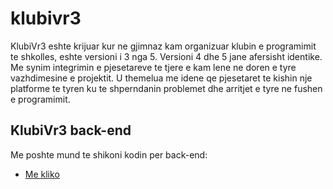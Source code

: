 # klubivr3

KlubiVr3 eshte krijuar kur ne gjimnaz kam organizuar klubin e programimit te shkolles, eshte versioni i 3 nga 5. Versioni 4 dhe 5 jane afersisht identike. Me synim integrimin e pjesetareve te tjere e kam lene ne doren e tyre vazhdimesine e projektit. U themelua me idene qe pjesetaret te kishin nje platforme te tyren ku te shperndanin problemet dhe arritjet e tyre ne fushen e programimit.


## KlubiVr3 back-end

Me poshte mund te shikoni kodin per back-end:

- [Me kliko](https://github.com/onomdev/klubiVr3-backend)
